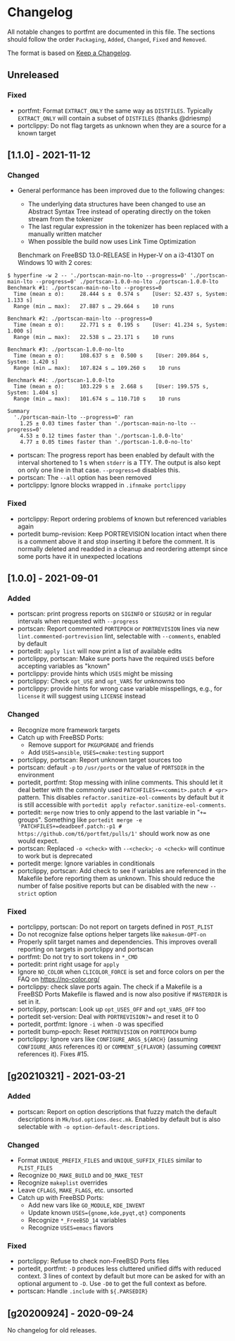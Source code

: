 # Changelog

All notable changes to portfmt are documented in this file.
The sections should follow the order `Packaging`, `Added`, `Changed`, `Fixed` and `Removed`.

The format is based on [Keep a Changelog](https://keepachangelog.com/en/1.0.0/).

## Unreleased

### Fixed

- portfmt: Format `EXTRACT_ONLY` the same way as `DISTFILES`. Typically `EXTRACT_ONLY` will contain a subset of `DISTFILES` (thanks @driesmp)
- portclippy: Do not flag targets as unknown when they are a source for a known target

## [1.1.0] - 2021-11-12

### Changed

- General performance has been improved due to the following changes:
  - The underlying data structures have been changed to use an Abstract
    Syntax Tree instead of operating directly on the token stream from
    the tokenizer
  - The last regular expression in the tokenizer has been replaced with
    a manually written matcher
  - When possible the build now uses Link Time Optimization

  Benchmark on FreeBSD 13.0-RELEASE in Hyper-V on a i3-4130T on Windows 10
  with 2 cores:
```
$ hyperfine -w 2 -- './portscan-main-no-lto --progress=0' './portscan-main-lto --progress=0' ./portscan-1.0.0-no-lto ./portscan-1.0.0-lto
Benchmark #1: ./portscan-main-no-lto --progress=0
  Time (mean ± σ):     28.444 s ±  0.574 s    [User: 52.437 s, System: 1.133 s]
  Range (min … max):   27.887 s … 29.664 s    10 runs

Benchmark #2: ./portscan-main-lto --progress=0
  Time (mean ± σ):     22.771 s ±  0.195 s    [User: 41.234 s, System: 1.000 s]
  Range (min … max):   22.538 s … 23.171 s    10 runs

Benchmark #3: ./portscan-1.0.0-no-lto
  Time (mean ± σ):     108.637 s ±  0.500 s    [User: 209.864 s, System: 1.420 s]
  Range (min … max):   107.824 s … 109.260 s    10 runs

Benchmark #4: ./portscan-1.0.0-lto
  Time (mean ± σ):     103.229 s ±  2.668 s    [User: 199.575 s, System: 1.404 s]
  Range (min … max):   101.674 s … 110.710 s    10 runs

Summary
  './portscan-main-lto --progress=0' ran
    1.25 ± 0.03 times faster than './portscan-main-no-lto --progress=0'
    4.53 ± 0.12 times faster than './portscan-1.0.0-lto'
    4.77 ± 0.05 times faster than './portscan-1.0.0-no-lto'
```
- portscan: The progress report has been enabled by default with the
  interval shortened to 1 s when `stderr` is a TTY.  The output
  is also kept on only one line in that case.  `--progress=0`
  disables this.
- portscan: The `--all` option has been removed
- portclippy: Ignore blocks wrapped in `.ifnmake portclippy`

### Fixed

- portclippy: Report ordering problems of known but referenced
  variables again
- portedit bump-revision: Keep PORTREVISION location intact when
  there is a comment above it and stop inserting it before the
  comment. It is normally deleted and readded in a cleanup and
  reordering attempt since some ports have it in unexpected
  locations

## [1.0.0] - 2021-09-01

### Added

- portscan: print progress reports on `SIGINFO` or `SIGUSR2` or in
  regular intervals when requested with `--progress`
- portscan: Report commented `PORTEPOCH` or `PORTREVISION` lines
  via new `lint.commented-portrevision` lint, selectable with
  `--comments`, enabled by default
- portedit: `apply list` will now print a list of available edits
- portclippy, portscan: Make sure ports have the required `USES`
  before accepting variables as "known"
- portclippy: provide hints which `USES` might be missing
- portclippy: Check `opt_USE` and `opt_VARS` for unknowns too
- portclippy: provide hints for wrong case variable misspellings, e.g.,
  for `license` it will suggest using `LICENSE` instead

### Changed

- Recognize more framework targets
- Catch up with FreeBSD Ports:
  - Remove support for `PKGUPGRADE` and friends
  - Add `USES=ansible`, `USES=cmake:testing` support
- portclippy, portscan: Report unknown target sources too
- portscan: default `-p` to `/usr/ports` or the value of `PORTSDIR` in the environment
- portedit, portfmt: Stop messing with inline comments.  This should let it
  deal better with the commonly used `PATCHFILES+=<commit>.patch # <pr>`
  pattern. This disables `refactor.sanitize-eol-comments` by default but it is
  still accessible with `portedit apply refactor.sanitize-eol-comments`.
- portedit: `merge` now tries to only append to the last variable in
  "`+=` groups".  Something like
  `portedit merge -e 'PATCHFILES+=deadbeef.patch:-p1 # https://github.com/t6/portfmt/pulls/1'`
  should work now as one would expect.
- portscan: Replaced `-o <check>` with `--<check>`; `-o <check>`
  will continue to work but is deprecated
- portedit merge: Ignore variables in conditionals
- portclippy, portscan: Add check to see if variables are referenced
  in the Makefile before reporting them as unknown.  This should
  reduce the number of false positive reports but can be disabled
  with the new `--strict` option

### Fixed

- portclippy, portscan: Do not report on targets defined in `POST_PLIST`
- Do not recognize false options helper targets like `makesum-OPT-on`
- Properly split target names and dependencies.  This improves
  overall reporting on targets in portclippy and portscan
- portfmt: Do not try to sort tokens in `*_CMD`
- portedit: print right usage for `apply`
- Ignore `NO_COLOR` when `CLICOLOR_FORCE` is set and force colors
  on per the FAQ on https://no-color.org/
- portclippy: check slave ports again.  The check if a Makefile
  is a FreeBSD Ports Makefile is flawed and is now also positive
  if `MASTERDIR` is set in it.
- portclippy, portscan: Look up `opt_USES_OFF` and `opt_VARS_OFF` too
- portedit set-version: Deal with `PORTREVISION?=` and reset it to 0
- portedit, portfmt: Ignore `-i` when `-D` was specified
- portedit bump-epoch: Reset `PORTREVISION` on `PORTEPOCH` bump
- portclippy: Ignore vars like `CONFIGURE_ARGS_${ARCH}` (assuming `CONFIGURE_ARGS`
  references it) or `COMMENT_${FLAVOR}` (assuming `COMMENT` references
  it).  Fixes #15.

## [g20210321] - 2021-03-21

### Added

- portscan: Report on option descriptions that fuzzy match the default descriptions
  in `Mk/bsd.options.desc.mk`.  Enabled by default but is also
  selectable with `-o option-default-descriptions`.

### Changed

- Format `UNIQUE_PREFIX_FILES` and `UNIQUE_SUFFIX_FILES` similar to `PLIST_FILES`
- Recognize `DO_MAKE_BUILD` and `DO_MAKE_TEST`
- Recognize `makeplist` overrides
- Leave `CFLAGS`, `MAKE_FLAGS`, etc. unsorted
- Catch up with FreeBSD Ports:
  - Add new vars like `GO_MODULE`, `KDE_INVENT`
  - Update known `USES={gnome,kde,pyqt,qt}` components
  - Recognize `*_FreeBSD_14` variables
  - Recognize `USES=emacs` flavors

### Fixed

- portclippy: Refuse to check non-FreeBSD Ports files
- portedit, portfmt: `-D` produces less cluttered unified diffs with reduced context.
  3 lines of context by default but more can be asked for with an
  optional argument to `-D`.  Use `-D0` to get the full context as before.
- portscan: Handle `.include` with `${.PARSEDIR}`

## [g20200924] - 2020-09-24

No changelog for old releases.
